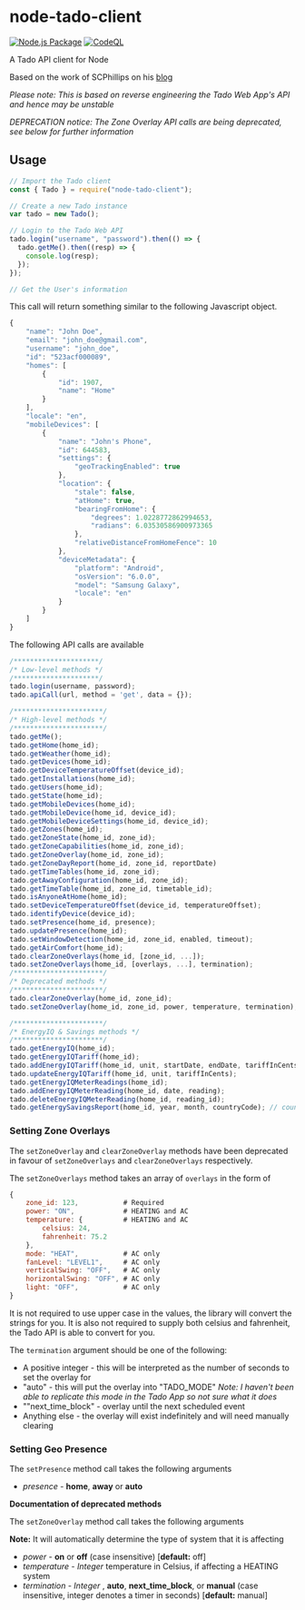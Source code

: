 # node-tado-client

[![Node.js Package](https://github.com/mattdavis90/node-tado-client/actions/workflows/npm-publish.yml/badge.svg)](https://github.com/mattdavis90/node-tado-client/actions/workflows/npm-publish.yml)
[![CodeQL](https://github.com/mattdavis90/node-tado-client/actions/workflows/codeql-analysis.yml/badge.svg)](https://github.com/mattdavis90/node-tado-client/actions/workflows/codeql-analysis.yml)

A Tado API client for Node

Based on the work of SCPhillips on his [blog](http://blog.scphillips.com/posts/2017/01/the-tado-api-v2/)

_Please note: This is based on reverse engineering the Tado Web App's API and hence may be unstable_

_DEPRECATION notice: The Zone Overlay API calls are being deprecated, see below for further information_

## Usage

```javascript
// Import the Tado client
const { Tado } = require("node-tado-client");

// Create a new Tado instance
var tado = new Tado();

// Login to the Tado Web API
tado.login("username", "password").then(() => {
  tado.getMe().then((resp) => {
    console.log(resp);
  });
});

// Get the User's information
```

This call will return something similar to the following Javascript object.

```javascript
{
    "name": "John Doe",
    "email": "john_doe@gmail.com",
    "username": "john_doe",
    "id": "523acf000089",
    "homes": [
        {
            "id": 1907,
            "name": "Home"
        }
    ],
    "locale": "en",
    "mobileDevices": [
        {
            "name": "John's Phone",
            "id": 644583,
            "settings": {
                "geoTrackingEnabled": true
            },
            "location": {
                "stale": false,
                "atHome": true,
                "bearingFromHome": {
                    "degrees": 1.0228772862994653,
                    "radians": 6.03530586900973365
                },
                "relativeDistanceFromHomeFence": 10
            },
            "deviceMetadata": {
                "platform": "Android",
                "osVersion": "6.0.0",
                "model": "Samsung Galaxy",
                "locale": "en"
            }
        }
    ]
}
```

The following API calls are available

```javascript
/*********************/
/* Low-level methods */
/*********************/
tado.login(username, password);
tado.apiCall(url, method = 'get', data = {});

/**********************/
/* High-level methods */
/**********************/
tado.getMe();
tado.getHome(home_id);
tado.getWeather(home_id);
tado.getDevices(home_id);
tado.getDeviceTemperatureOffset(device_id);
tado.getInstallations(home_id);
tado.getUsers(home_id);
tado.getState(home_id);
tado.getMobileDevices(home_id);
tado.getMobileDevice(home_id, device_id);
tado.getMobileDeviceSettings(home_id, device_id);
tado.getZones(home_id);
tado.getZoneState(home_id, zone_id);
tado.getZoneCapabilities(home_id, zone_id);
tado.getZoneOverlay(home_id, zone_id);
tado.getZoneDayReport(home_id, zone_id, reportDate)
tado.getTimeTables(home_id, zone_id);
tado.getAwayConfiguration(home_id, zone_id);
tado.getTimeTable(home_id, zone_id, timetable_id);
tado.isAnyoneAtHome(home_id);
tado.setDeviceTemperatureOffset(device_id, temperatureOffset);
tado.identifyDevice(device_id);
tado.setPresence(home_id, presence);
tado.updatePresence(home_id);
tado.setWindowDetection(home_id, zone_id, enabled, timeout);
tado.getAirComfort(home_id);
tado.clearZoneOverlays(home_id, [zone_id, ...]);
tado.setZoneOverlays(home_id, [overlays, ...], termination);
/**********************/
/* Deprecated methods */
/**********************/
tado.clearZoneOverlay(home_id, zone_id);
tado.setZoneOverlay(home_id, zone_id, power, temperature, termination);

/**********************/
/* EnergyIQ & Savings methods */
/**********************/
tado.getEnergyIQ(home_id);
tado.getEnergyIQTariff(home_id);
tado.addEnergyIQTariff(home_id, unit, startDate, endDate, tariffInCents);
tado.updateEnergyIQTariff(home_id, unit, tariffInCents);
tado.getEnergyIQMeterReadings(home_id);
tado.addEnergyIQMeterReading(home_id, date, reading);
tado.deleteEnergyIQMeterReading(home_id, reading_id);
tado.getEnergySavingsReport(home_id, year, month, countryCode); // countryCode should match home country, it can be retrieved from getHome(home_id).address.country
```

### Setting Zone Overlays

The `setZoneOverlay` and `clearZoneOverlay` methods have been deprecated in favour of `setZoneOverlays` and `clearZoneOverlays` respectively.

The `setZoneOverlays` method takes an array of `overlays` in the form of

```javascript
{
    zone_id: 123,           # Required
    power: "ON",            # HEATING and AC
    temperature: {          # HEATING and AC
        celsius: 24,
        fahrenheit: 75.2
    },
    mode: "HEAT",           # AC only
    fanLevel: "LEVEL1",     # AC only
    verticalSwing: "OFF",   # AC only
    horizontalSwing: "OFF", # AC only
    light: "OFF",           # AC only
}
```

It is not required to use upper case in the values, the library will convert the strings for you. It is also not required to supply both celsius and fahrenheit, the Tado API is able to convert for you.

The `termination` argument should be one of the following:

- A positive integer - this will be interpreted as the number of seconds to set the overlay for
- "auto" - this will put the overlay into "TADO_MODE" _Note: I haven't been able to replicate this mode in the Tado App so not sure what it does_
- ""next_time_block" - overlay until the next scheduled event
- Anything else - the overlay will exist indefinitely and will need manually clearing

### Setting Geo Presence

The `setPresence` method call takes the following arguments

- _presence_ - **home**, **away** or **auto**

**Documentation of deprecated methods**

The `setZoneOverlay` method call takes the following arguments

**Note:** It will automatically determine the type of system that it is affecting

- _power_ - **on** or **off** (case insensitive) [**default:** off]
- _temperature_ - _Integer_ temperature in Celsius, if affecting a HEATING system
- _termination_ - _Integer_ , **auto**, **next_time_block**, or **manual** (case insensitive, integer denotes a timer in seconds) [**default:** manual]
